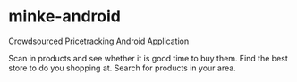 minke-android
=============

Crowdsourced Pricetracking Android Application

Scan in products and see whether it is good time to buy them.
Find the best store to do you shopping at.
Search for products in your area.
